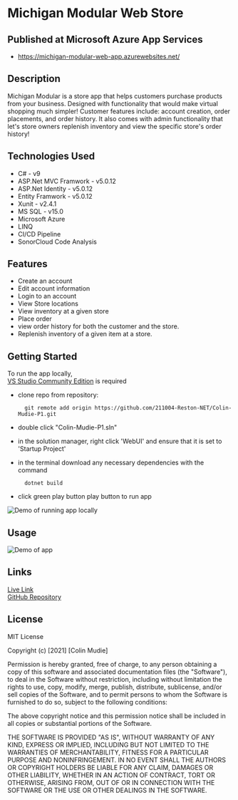 # Michigan Modular Web Store

## Published at Microsoft Azure App Services
- https://michigan-modular-web-app.azurewebsites.net/

## Description
Michigan Modular is a store app that helps customers purchase products from your business. Designed with functionality that would make virtual shopping much simpler! Customer features include: account creation, order placements, and order history. It also comes with admin functionality that let's store owners replenish inventory and view the specific store's order history! 


## Technologies Used
* C# - v9
* ASP.Net MVC Framwork - v5.0.12
* ASP.Net Identity - v5.0.12
* Entity Framwork - v5.0.12
* Xunit - v2.4.1
* MS SQL - v15.0
* Microsoft Azure
* LINQ
* CI/CD Pipeline
* SonorCloud Code Analysis


## Features
- Create an account
- Edit account information
- Login to an account
- View Store locations
- View inventory at a given store
- Place order
- view order history for both the customer and the store.
- Replenish inventory of a given item at a store.

## Getting Started

To run the app locally,  
[VS Studio Community Edition](https://visualstudio.microsoft.com/vs/community/) is required 

- clone repo from repository:

        git remote add origin https://github.com/211004-Reston-NET/Colin-Mudie-P1.git  

- double click "Colin-Mudie-P1.sln"

- in the solution manager, right click 'WebUI' and ensure that it is set to 'Startup Project'

- in the terminal download any necessary dependencies with the command  

        dotnet build 

- click green play button play button to run app

![Demo of running app locally](assets/WebStore_getting_started.gif)

## Usage
![Demo of app](assets/WebStore_walkthru.gif)

## Links
[Live Link](https://michigan-modular-web-app.azurewebsites.net/)  
[GitHub Repository](https://github.com/211004-Reston-NET/Colin-Mudie-P1)

## License

MIT License

Copyright (c) [2021] [Colin Mudie]

Permission is hereby granted, free of charge, to any person obtaining a copy
of this software and associated documentation files (the "Software"), to deal
in the Software without restriction, including without limitation the rights
to use, copy, modify, merge, publish, distribute, sublicense, and/or sell
copies of the Software, and to permit persons to whom the Software is
furnished to do so, subject to the following conditions:

The above copyright notice and this permission notice shall be included in all
copies or substantial portions of the Software.

THE SOFTWARE IS PROVIDED "AS IS", WITHOUT WARRANTY OF ANY KIND, EXPRESS OR
IMPLIED, INCLUDING BUT NOT LIMITED TO THE WARRANTIES OF MERCHANTABILITY,
FITNESS FOR A PARTICULAR PURPOSE AND NONINFRINGEMENT. IN NO EVENT SHALL THE
AUTHORS OR COPYRIGHT HOLDERS BE LIABLE FOR ANY CLAIM, DAMAGES OR OTHER
LIABILITY, WHETHER IN AN ACTION OF CONTRACT, TORT OR OTHERWISE, ARISING FROM,
OUT OF OR IN CONNECTION WITH THE SOFTWARE OR THE USE OR OTHER DEALINGS IN THE
SOFTWARE.

